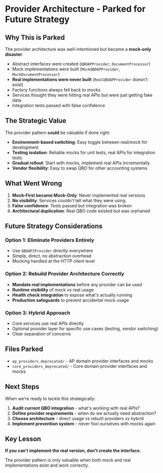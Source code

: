 # Provider Architecture - Parked for Future Strategy

## Why This is Parked

The provider architecture was well-intentioned but became a **mock-only disaster**:

- Abstract interfaces were created (`QBOAPProvider`, `DocumentProcessor`)
- Mock implementations were built (`MockQBOAPProvider`, `MockDocumentProcessor`) 
- **Real implementations were never built** (`RealQBOAPProvider` doesn't exist)
- Factory functions always fell back to mocks
- Services thought they were hitting real APIs but were just getting fake data
- Integration tests passed with false confidence

## The Strategic Value

The provider pattern **could** be valuable if done right:

- **Environment-based switching**: Easy toggle between real/mock for development
- **Testing isolation**: Reliable mocks for unit tests, real APIs for integration tests
- **Gradual rollout**: Start with mocks, implement real APIs incrementally
- **Vendor flexibility**: Easy to swap QBO for other accounting systems

## What Went Wrong

1. **Mock-First became Mock-Only**: Never implemented real versions
2. **No visibility**: Services couldn't tell what they were using
3. **False confidence**: Tests passed but integration was broken
4. **Architectural duplication**: Real QBO code existed but was orphaned

## Future Strategy Considerations

### Option 1: Eliminate Providers Entirely
- Use `QBOAPIProvider` directly everywhere
- Simple, direct, no abstraction overhead
- Mocking handled at the HTTP client level

### Option 2: Rebuild Provider Architecture Correctly
- **Mandate real implementations** before any provider can be used
- **Runtime visibility** of mock vs real usage
- **Health check integration** to expose what's actually running
- **Production safeguards** to prevent accidental mock usage

### Option 3: Hybrid Approach
- Core services use real APIs directly
- Optional provider layer for specific use cases (testing, vendor switching)
- Clear separation of concerns

## Files Parked

- `ap_providers_deprecated/` - AP domain provider interfaces and mocks
- `core_providers_deprecated/` - Core domain provider interfaces and mocks

## Next Steps

When we're ready to tackle this strategically:

1. **Audit current QBO integration** - what's working with real APIs?
2. **Define provider requirements** - when do we actually need abstraction?
3. **Choose architecture** - direct usage vs rebuilt providers vs hybrid
4. **Implement prevention system** - never fool ourselves with mocks again

## Key Lesson

**If you can't implement the real version, don't create the interface.**

The provider pattern is only valuable when both mock and real implementations exist and work correctly.
